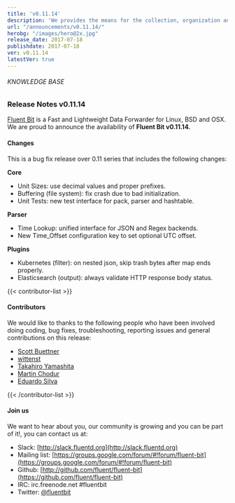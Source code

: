 ```yaml
---
title: 'v0.11.14'
description: 'We provides the means for the collection, organization and computerized retrieval of knowledgeand Lightweight Data Forwarder for Linux, BSD and OSX. We are proud to announce the availability of Fluent Bit v0.11.14.'
url: "/announcements/v0.11.14/"
herobg: "/images/hero@2x.jpg"
release_date: 2017-07-18
publishdate: 2017-07-18
ver: v0.11.14
latestVer: true
---
```


###### KNOWLEDGE BASE

### Release Notes v0.11.14

[Fluent Bit](https://fluentbit.io/) is a Fast and Lightweight Data Forwarder for Linux, BSD and OSX. We are proud to announce the availability of **Fluent Bit v0.11.14.**

#### Changes

This is a bug fix release over 0.11 series that includes the following changes:

**Core**

* Unit Sizes: use decimal values and proper prefixes.
* Buffering (file system): fix crash due to bad initialization.
* Unit Tests: new test interface for pack, parser and hashtable.

**Parser**

* Time Lookup: unified interface for JSON and Regex backends.
* New Time_Offset configuration key to set optional UTC offset.

**Plugins**

* Kubernetes (filter): on nested json, skip trash bytes after map ends properly.
* Elasticsearch (output): always validate HTTP response body status.



{{< contributor-list >}}

#### Contributors

We would like to thanks to the following people who have been involved doing coding, bug fixes, troubleshooting, reporting issues and general contributions on this release:

* [Scott Buettner](https://github.com/scottbuettner)
* [wittenst](https://github.com/wittenst)
* [Takahiro Yamashita](https://github.com/nokute78)
* [Martin Chodur](https://github.com/fusakla)
* [Eduardo Silva](https://github.com/edsiper)

{{< /contributor-list >}}

#### Join us

We want to hear about you, our community is growing and you can be part of it!, you can contact us at:

* Slack: [http://slack.fluentd.org](http://slack.fluentd.org)
* Mailing list: [https://groups.google.com/forum/#!forum/fluent-bit](https://groups.google.com/forum/#!forum/fluent-bit)
* Github: [http://github.com/fluent/fluent-bit](https://github.com/fluent/fluent-bit)
* IRC: irc.freenode.net #fluentbit
* Twitter: [@fluentbit](https://twitter.com/fluentbit)
